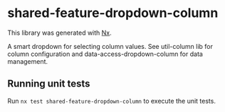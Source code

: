 # shared-feature-dropdown-column

This library was generated with [Nx](https://nx.dev).

A smart dropdown for selecting column values. See util-column lib for column configuration and data-access-dropdown-column for data management.

## Running unit tests

Run `nx test shared-feature-dropdown-column` to execute the unit tests.
